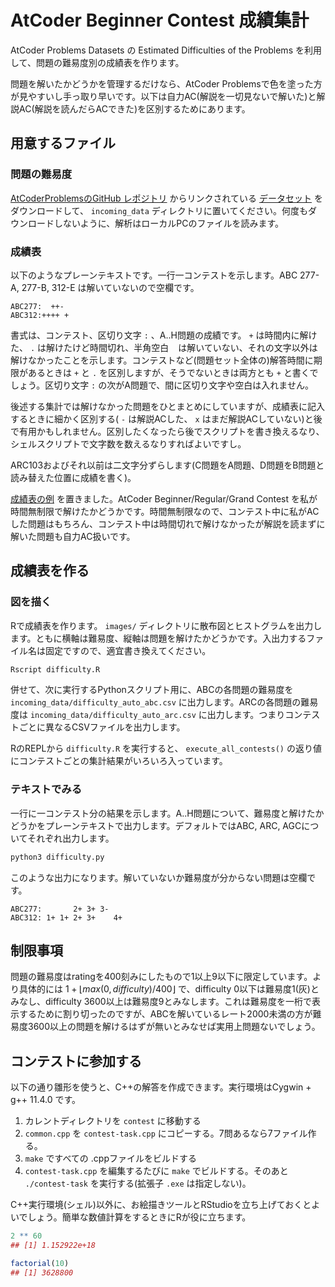 # AtCoder Beginner Contest 成績集計

AtCoder Problems Datasets の Estimated Difficulties of the Problems を利用して、問題の難易度別の成績表を作ります。

問題を解いたかどうかを管理するだけなら、AtCoder Problemsで色を塗った方が見やすいし手っ取り早いです。以下は自力AC(解説を一切見ないで解いた)と解説AC(解説を読んだらACできた)を区別するためにあります。

## 用意するファイル

### 問題の難易度

[AtCoderProblemsのGitHub レポジトリ](https://github.com/kenkoooo/AtCoderProblems/blob/master/doc/api.md) からリンクされている [データセット](https://kenkoooo.com/atcoder/resources/problem-models.json) をダウンロードして、 `incoming_data` ディレクトリに置いてください。何度もダウンロードしないように、解析はローカルPCのファイルを読みます。

### 成績表

以下のようなプレーンテキストです。一行一コンテストを示します。ABC 277-A, 277-B, 312-E は解いていないので空欄です。

```
ABC277:  ++-
ABC312:++++ +
```

書式は、コンテスト、区切り文字 `:` 、A..H問題の成績です。 `+` は時間内に解けた、 `.` は解けたけど時間切れ、半角空白 ` ` は解いていない、それの文字以外は解けなかったことを示します。コンテストなど(問題セット全体の)解答時間に期限があるときは `+` と `.` を区別しますが、そうでないときは両方とも `+` と書くでしょう。区切り文字 `:` の次がA問題で、間に区切り文字や空白は入れません。

後述する集計では解けなかった問題をひとまとめにしていますが、成績表に記入するときに細かく区別する( `-` は解説ACした、 `x` はまだ解説ACしていない)と後で有用かもしれません。区別したくなったら後でスクリプトを書き換えるなり、シェルスクリプトで文字数を数えるなりすればよいですし。

ARC103およびそれ以前は二文字分ずらします(C問題をA問題、D問題をB問題と読み替えた位置に成績を書く)。

[成績表の例](results/results.txt) を置きました。AtCoder Beginner/Regular/Grand Contest を私が時間無制限で解けたかどうかです。時間無制限なので、コンテスト中に私がACした問題はもちろん、コンテスト中は時間切れで解けなかったが解説を読まずに解いた問題も自力AC扱いです。

## 成績表を作る

### 図を描く

Rで成績表を作ります。 `images/` ディレクトリに散布図とヒストグラムを出力します。ともに横軸は難易度、縦軸は問題を解けたかどうかです。入出力するファイル名は固定ですので、適宜書き換えてください。

```bash
Rscript difficulty.R
```

併せて、次に実行するPythonスクリプト用に、ABCの各問題の難易度を `incoming_data/difficulty_auto_abc.csv` に出力します。ARCの各問題の難易度は `incoming_data/difficulty_auto_arc.csv` に出力します。つまりコンテストごとに異なるCSVファイルを出力します。

RのREPLから `difficulty.R` を実行すると、 `execute_all_contests()` の返り値にコンテストごとの集計結果がいろいろ入っています。

### テキストでみる

一行に一コンテスト分の結果を示します。A..H問題について、難易度と解けたかどうかをプレーンテキストで出力します。デフォルトではABC, ARC, AGCについてそれぞれ出力します。

```bash
python3 difficulty.py
```

このような出力になります。解いていないか難易度が分からない問題は空欄です。

```
ABC277:       2+ 3+ 3-
ABC312: 1+ 1+ 2+ 3+    4+
```

## 制限事項

問題の難易度はratingを400刻みにしたもので1以上9以下に限定しています。より具体的には $1 + \lfloor max(0, difficulty) / 400 \rfloor$ で、difficulty 0以下は難易度1(灰)とみなし、difficulty 3600以上は難易度9とみなします。これは難易度を一桁で表示するために割り切ったのですが、ABCを解いているレート2000未満の方が難易度3600以上の問題を解けるはずが無いとみなせば実用上問題ないでしょう。

## コンテストに参加する

以下の通り雛形を使うと、C++の解答を作成できます。実行環境はCygwin + g++ 11.4.0 です。

1. カレントディレクトリを `contest` に移動する
1. `common.cpp` を `contest-task.cpp` にコピーする。7問あるなら7ファイル作る。
1. `make` ですべての .cppファイルをビルドする
1. `contest-task.cpp` を編集するたびに `make` でビルドする。そのあと `./contest-task` を実行する(拡張子 `.exe` は指定しない)。

C++実行環境(シェル)以外に、お絵描きツールとRStudioを立ち上げておくとよいでしょう。簡単な数値計算をするときにRが役に立ちます。

```r
2 ** 60
## [1] 1.152922e+18

factorial(10)
## [1] 3628800
```
